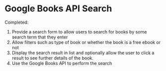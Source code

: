 # Google Books API Search

Completed:
1. Provide a search form to allow users to search for books by some search term that they enter
2. Allow filters such as type of book or whether the book is a free ebook or not
3. Display the search result in list and optionally allow the user to click a result to see further     details of the book.
4. Use the Google Books API to perform the search
